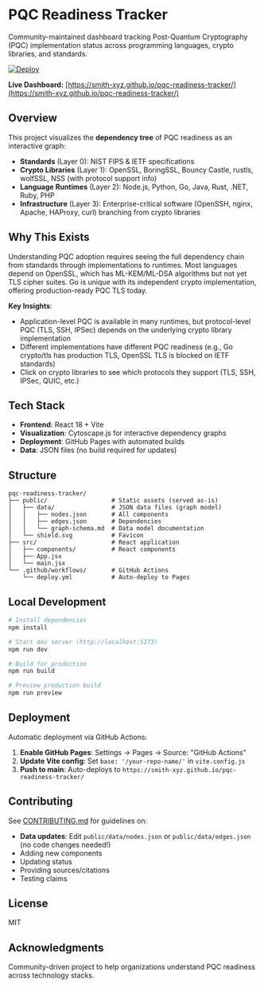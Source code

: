 # PQC Readiness Tracker

Community-maintained dashboard tracking Post-Quantum Cryptography (PQC) implementation status across programming languages, crypto libraries, and standards.

[![Deploy](https://github.com/smith-xyz/pqc-readiness-tracker/actions/workflows/deploy.yml/badge.svg)](https://github.com/smith-xyz/pqc-readiness-tracker/actions/workflows/deploy.yml)

**Live Dashboard:** [https://smith-xyz.github.io/pqc-readiness-tracker/](https://smith-xyz.github.io/pqc-readiness-tracker/)

## Overview

This project visualizes the **dependency tree** of PQC readiness as an interactive graph:

- **Standards** (Layer 0): NIST FIPS & IETF specifications
- **Crypto Libraries** (Layer 1): OpenSSL, BoringSSL, Bouncy Castle, rustls, wolfSSL, NSS (with protocol support info)
- **Language Runtimes** (Layer 2): Node.js, Python, Go, Java, Rust, .NET, Ruby, PHP
- **Infrastructure** (Layer 3): Enterprise-critical software (OpenSSH, nginx, Apache, HAProxy, curl) branching from crypto libraries

## Why This Exists

Understanding PQC adoption requires seeing the full dependency chain from standards through implementations to runtimes. Most languages depend on OpenSSL, which has ML-KEM/ML-DSA algorithms but not yet TLS cipher suites. Go is unique with its independent crypto implementation, offering production-ready PQC TLS today.

**Key Insights**:

- Application-level PQC is available in many runtimes, but protocol-level PQC (TLS, SSH, IPSec) depends on the underlying crypto library implementation
- Different implementations have different PQC readiness (e.g., Go crypto/tls has production TLS, OpenSSL TLS is blocked on IETF standards)
- Click on crypto libraries to see which protocols they support (TLS, SSH, IPSec, QUIC, etc.)

## Tech Stack

- **Frontend**: React 18 + Vite
- **Visualization**: Cytoscape.js for interactive dependency graphs
- **Deployment**: GitHub Pages with automated builds
- **Data**: JSON files (no build required for updates)

## Structure

```
pqc-readiness-tracker/
├── public/                  # Static assets (served as-is)
│   ├── data/                # JSON data files (graph model)
│   │   ├── nodes.json       # All components
│   │   ├── edges.json       # Dependencies
│   │   └── graph-schema.md  # Data model documentation
│   └── shield.svg           # Favicon
├── src/                     # React application
│   ├── components/          # React components
│   ├── App.jsx
│   └── main.jsx
└── .github/workflows/       # GitHub Actions
    └── deploy.yml           # Auto-deploy to Pages
```

## Local Development

```bash
# Install dependencies
npm install

# Start dev server (http://localhost:5173)
npm run dev

# Build for production
npm run build

# Preview production build
npm run preview
```

## Deployment

Automatic deployment via GitHub Actions:

1. **Enable GitHub Pages**: Settings → Pages → Source: "GitHub Actions"
2. **Update Vite config**: Set `base: '/your-repo-name/'` in `vite.config.js`
3. **Push to main**: Auto-deploys to `https://smith-xyz.github.io/pqc-readiness-tracker/`

## Contributing

See [CONTRIBUTING.md](CONTRIBUTING.md) for guidelines on:

- **Data updates**: Edit `public/data/nodes.json` or `public/data/edges.json` (no code changes needed!)
- Adding new components
- Updating status
- Providing sources/citations
- Testing claims

## License

MIT

## Acknowledgments

Community-driven project to help organizations understand PQC readiness across technology stacks.
